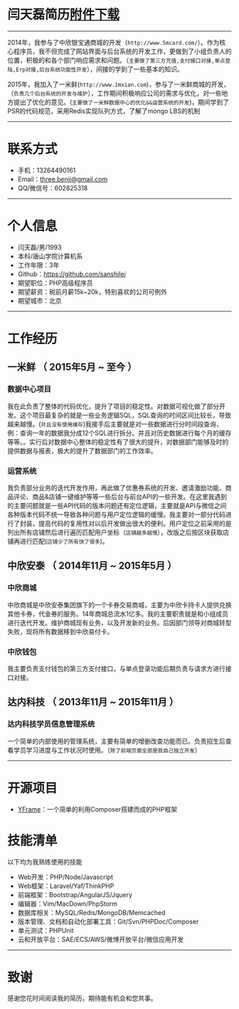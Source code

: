 # 闫天磊简历[附件下载](https://raw.githubusercontent.com/sanshilei/resume/master/%E9%97%AB%E5%A4%A9%E7%A3%8A%E7%AE%80%E5%8E%86.pdf)
---

2014年，我参与了中欣银宝通商城的开发（```http://www.5mcard.com/```）。作为核心程序员，我不但完成了网站界面与后台系统的开发工作，更做到了小组负责人的位置，积极的和各个部门响应需求和问题。（```主要做了第三方充值,支付接口对接,单点登陆,Erp对接,后台系统功能性开发```），间接的学到了一些基本的知识。

2015年，我加入了一米鲜(```http://www.1mxian.com```)，参与了一米鲜商城的开发，（``` 负责几个后台系统的开发与维护 ```），工作期间积极响应公司的需求与优化，对一些地方提出了优化的意见。(```主要做了一米鲜数据中心的优化&&运营系统的开发```)，期间学到了PSR的代码规范，采用Redis实现队列方式，了解了mongo LBS的机制

---

# 联系方式

- 手机：13264490161
- Email：three.benji@gmail.com
- QQ/微信号：602825318

---

# 个人信息

 - 闫天磊/男/1993 
 - 本科/唐山学院计算机系 
 - 工作年限：3年
 - Github：https://github.com/sanshilei 
 - 期望职位：PHP高级程序员
 - 期望薪资：税前月薪15k~20k，特别喜欢的公司可例外
 - 期望城市：北京

---

# 工作经历
## 一米鲜 （ 2015年5月 ~ 至今 ）

### 数据中心项目 
我在此负责了整体的代码优化，提升了项目的稳定性。对数据可视化做了部分开发。这个项目最复杂的就是一些业务逻辑SQL，SQL查询的时间区间比较长，导致越来越慢。(```并且没有使用缓存```)我接手后主要就是对一些数据进行分时间段查询，例：查询一年的数据我分成12个SQL进行拆分。并且对历史数据进行每个月的缓存等等。。实行后对数据中心整体的稳定性有了很大的提升，对数据部门能够及时的提供数据与报表，极大的提升了数据部门的工作效率。


### 运营系统
我负责部分业务的迭代开发作用，再此做了优惠券系统的开发、邀请激励功能、商品评论、商品&店铺一键维护等等一些后台与前台API的一些开发。在这里我遇到的主要问题就是一些API代码的版本问题还有定位逻辑，主要就是API与微信之间各种版本代码不统一导致各种问题与用户定位逻辑的缓慢。我主要对一部分代码进行了封装，提高代码的复用性对以后开发做出很大的便利。用户定位之前采用的是列出所有店铺然后进行遍历匹配用户坐标（```店铺越多越慢```），改版之后按区块获取店铺再进行匹配(```店铺少了所有快了很多```)。

 
## 中欣安泰 （ 2014年11月 ~ 2015年5月 ）

### 中欣商城 
中欣商城是中欣安泰集团旗下的一个卡券交易商城，主要为中欣卡持卡人提供兑换其他卡券，代金券的服务。14年商城总流水1亿多。我的主要职责就是和小组成员进行迭代开发。维护商城现有业务，以及开发新的业务。后因部门领导对商城转型失败，现将所有数据移到中欣易付卡。

### 中欣钱包 
我主要负责支付钱包的第三方支付接口，与单点登录功能后期负责与请求方进行接口对接。

## 达内科技 （ 2013年11月 ~ 2015年11月 ）

### 达内科技学员信息管理系统 
一个简单的内部使用的管理系统，主要有简单的增删改查功能而已。负责招生后查看学员学习进度与工作状况时使用。（```除了前端页面全部是我自己独立开发```）



---

# 开源项目

 - [YFrame](https://github.com/sanshilei/YFrame)：一个简单的利用Composer搭建而成的PHP框架
 
# 技能清单

以下均为我熟练使用的技能

- Web开发：PHP/Node/Javascript
- Web框架：Laravel/Yaf/ThinkPHP
- 前端框架：Bootstrap/AngularJS/Jquery
- 编辑器：Vim/MacDown/PhpStorm
- 数据库相关：MySQL/Redis/MongoDB/Memcached
- 版本管理、文档和自动化部署工具：Git/Svn/PHPDoc/Composer
- 单元测试：PHPUnit
- 云和开放平台：SAE/ECS/AWS/微博开放平台/微信应用开发

---

# 致谢
感谢您花时间阅读我的简历，期待能有机会和您共事。